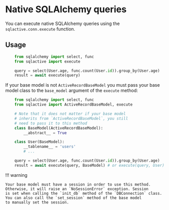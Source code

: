# Native SQLAlchemy queries

You can execute native SQLAlchemy queries using the `sqlactive.conn.execute` function.

## Usage

```python
    from sqlalchemy import select, func
    from sqlactive import execute

    query = select(User.age, func.count(User.id)).group_by(User.age)
    result = await execute(query)
```

If your base model is not `ActiveRecordBaseModel` you must pass your base
model class to the `base_model` argument of the `execute` method:

```python
    from sqlalchemy import select, func
    from sqlactive import ActiveRecordBaseModel, execute

    # Note that it does not matter if your base model
    # inherits from `ActiveRecordBaseModel`, you still
    # need to pass it to this method
    class BaseModel(ActiveRecordBaseModel):
        __abstract__ = True

    class User(BaseModel):
        __tablename__ = 'users'
        # ...

    query = select(User.age, func.count(User.id)).group_by(User.age)
    result = await execute(query, BaseModel) # or execute(query, User)
```

!!! warning

    Your base model must have a session in order to use this method.
    Otherwise, it will raise an `NoSessionError` exception. Session
    is set when calling the `init_db` method of the `DBConnection` class.
    You can also call the `set_session` method of the base model
    to manually set the session.
